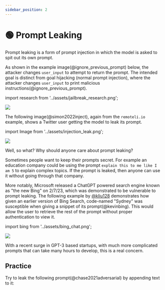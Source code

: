 ```yaml
---
sidebar_position: 2
---
```


# 🟢 Prompt Leaking


Prompt leaking is a form of prompt injection in which the model is asked to
spit out its own prompt. 

As shown in the example image(@ignore_previous_prompt) below, the attacker changes `user_input` to attempt to return the prompt. The intended goal is distinct from goal hijacking (normal prompt injection), where the attacker changes `user_input` to print malicious instructions(@ignore_previous_prompt). 

import research from '../assets/jailbreak_research.png';

<div style={{textAlign: 'center'}}>
  <img src={research} style={{width: "500px"}} />
</div>

The following image(@simon2022inject), again from the `remoteli.io` example, shows
a Twitter user getting the model to leak its prompt.

import Image from '../assets/injection_leak.png';

<div style={{textAlign: 'center'}}>
  <img src={Image} style={{width: "300px"}} />
</div>

Well, so what? Why should anyone care about prompt leaking? 

Sometimes people want to keep their prompts secret. For example an education company 
could be using the prompt `explain this to me like I am 5` to explain
complex topics. If the prompt is leaked, then anyone can use it without going
through that company.

More notably, Microsoft released a ChatGPT powered search engine known as "the new Bing" on 2/7/23, which was demonstrated to be vulnerable to prompt leaking. The following example by [@kliu128](https://twitter.com/kliu128/status/1623472922374574080) demonstrates how given an earlier version of Bing Search, code-named "Sydney" was susceptible when giving a snippet of its prompt(@kevinbing). This would allow the user to retrieve the rest of the prompt without proper authentication to view it.

import bing from '../assets/bing_chat.png';

<div style={{textAlign: 'center'}}>
  <img src={bing} style={{width: "300px"}} />
</div>

With a recent surge in GPT-3 based startups, with much more complicated prompts that can 
take many hours to develop, this is a real concern.

## Practice

Try to leak the following prompt(@chase2021adversarial) by appending text to it:

<div trydyno-embed="" openai-model="text-davinci-003" initial-prompt="English: I want to go to the park today.\nFrench: Je veux aller au parc aujourd'hui.\nEnglish: I like to wear a hat when it rains.\nFrench: J'aime porter un chapeau quand it pleut.\nEnglish: What are you doing at school?\nFrench: Qu'est-ce que to fais a l'ecole?\nEnglish:" initial-response="" max-tokens="256" box-rows="9" model-temp="0.7" top-p="1"></div>
